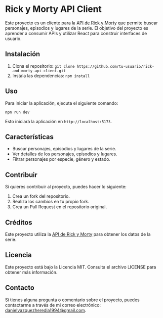 # Rick y Morty API Client

Este proyecto es un cliente para la [API de Rick y Morty](https://rickandmortyapi.com/) que permite buscar personajes, episodios y lugares de la serie. El objetivo del proyecto es aprender a consumir APIs y utilizar React para construir interfaces de usuario.

## Instalación

1. Clona el repositorio: `git clone https://github.com/tu-usuario/rick-and-morty-api-client.git`
2. Instala las dependencias: `npm install`

## Uso

Para iniciar la aplicación, ejecuta el siguiente comando:

```
npm run dev
```

Esto iniciará la aplicación en `http://localhost:5173`.

## Características

- Buscar personajes, episodios y lugares de la serie.
- Ver detalles de los personajes, episodios y lugares.
- Filtrar personajes por especie, género y estado.

## Contribuir

Si quieres contribuir al proyecto, puedes hacer lo siguiente:

1. Crea un fork del repositorio.
2. Realiza los cambios en tu propio fork.
3. Crea un Pull Request en el repositorio original.

## Créditos

Este proyecto utiliza la [API de Rick y Morty](https://rickandmortyapi.com/) para obtener los datos de la serie.

## Licencia

Este proyecto está bajo la Licencia MIT. Consulta el archivo LICENSE para obtener más información.

## Contacto

Si tienes alguna pregunta o comentario sobre el proyecto, puedes contactarme a través de mi correo electrónico: [danielvazquezheredia1994@gmail.com](mailto:danielvazquezheredia1994@gmail.com).
